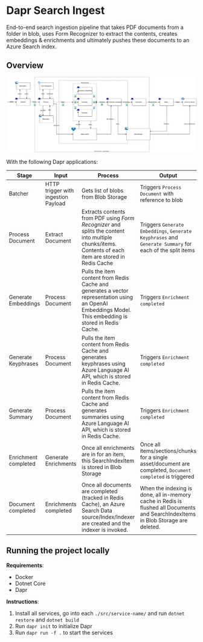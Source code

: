# Dapr Search Ingest
End-to-end search ingestion pipeline that takes PDF documents from a folder in blob, uses Form Recognizer to extract the contents, creates embeddings & enrichments and ultimately pushes these documents to an Azure Search index.

## Overview

![Dapr overview](dapr-search-overview.drawio.svg)

With the following Dapr applications:

| Stage                | Input                               | Process                                                                                                                                                  | Output                                                                                                                             |
| -------------------- | ----------------------------------- | -------------------------------------------------------------------------------------------------------------------------------------------------------- | ---------------------------------------------------------------------------------------------------------------------------------- |
| Batcher              | HTTP trigger with ingestion Payload | Gets list of blobs from Blob Storage                                                                                                                     | Triggers `Process Document` with reference to blob                                                                                 |
| Process Document     | Extract Document                    | Extracts contents from PDF using *Form Recognizer* and splits the content into multiple chunks/items. Contents of each item are stored in Redis Cache    | Triggers `Generate Embeddings`, `Generate Keyphrases` and `Generate Summary` for each of the split items                           |
| Generate Embeddings  | Process Document                    | Pulls the item content from Redis Cache and generates a vector representation using an OpenAI Embeddings Model. This embedding is stored in Redis Cache. | Triggers `Enrichment completed`                                                                                                    |
| Generate Keyphrases  | Process Document                    | Pulls the item content from Redis Cache and generates keyphrases using Azure Language AI API, which is stored in Redis Cache.                            | Triggers `Enrichment completed`                                                                                                    |
| Generate Summary     | Process Document                    | Pulls the item content from Redis Cache and generates summaries using Azure Language AI API, which is stored in Redis Cache.                             | Triggers `Enrichment completed`                                                                                                    |
| Enrichment completed | Generate Enrichments                | Once all enrichments are in for an item, this SearchIndexItem is stored in Blob Storage                                                                  | Once all items/sections/chunks for a single asset/document are completed, `Document completed` is triggered                        |
| Document completed   | Enrichments completed               | Once all documents are completed (tracked in Redis Cache), an Azure Search Data source/Index/Indexer are created and the indexer is invoked.             | When the indexing is done, all in-memory cache in Redis is flushed all Documents and SearchIndexItems in Blob Storage are deleted. |



## Running the project locally

**Requirements**:
- Docker
- Dotnet Core 
- Dapr

**Instructions**:
1. Install all services, go into each `./src/service-name/` and run `dotnet restore` and `dotnet build`
1. Run `dapr init` to initialize Dapr
1. Run `dapr run -f .` to start the services